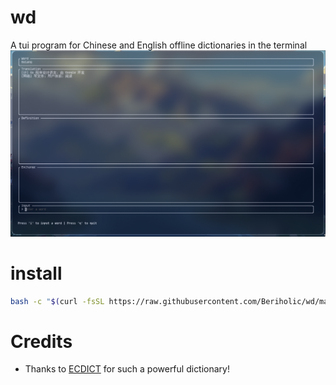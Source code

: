 # wd
A tui program for Chinese and English offline dictionaries in the terminal
![screenshot](./assert/screenshot.png)

# install

```bash
bash -c "$(curl -fsSL https://raw.githubusercontent.com/Beriholic/wd/main/install.sh)"
```


# Credits
- Thanks to [ECDICT](https://github.com/skywind3000/ECDICT) for such a powerful dictionary!

